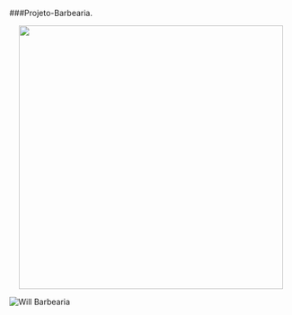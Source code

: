 ###Projeto-Barbearia. </br>
<p align="center">
  <img width="470" heigth="300" src="asset/readme.gif">       
</p>  

![Will Barbearia](https://github.com/robsonalves04/Projeto-Barbearia/blob/main/asset/readme.gif)
